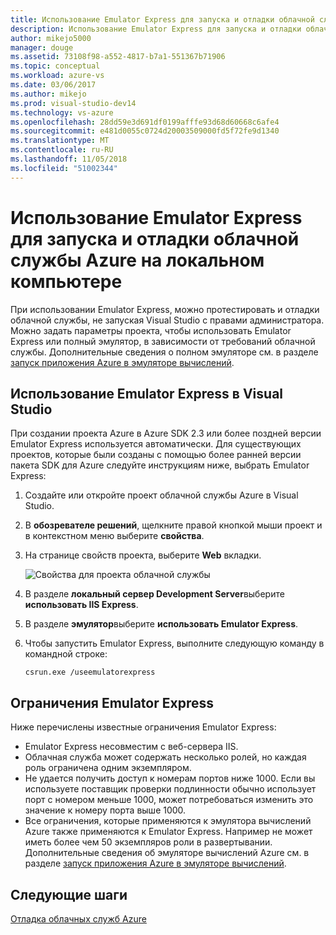 ```yaml
---
title: Использование Emulator Express для запуска и отладки облачной службы Azure на локальном компьютере | Документация Майкрософт
description: Использование Emulator Express для запуска и отладки облачной службы на локальном компьютере
author: mikejo5000
manager: douge
ms.assetid: 73108f98-a552-4817-b7a1-551367b71906
ms.topic: conceptual
ms.workload: azure-vs
ms.date: 03/06/2017
ms.author: mikejo
ms.prod: visual-studio-dev14
ms.technology: vs-azure
ms.openlocfilehash: 28dd59e3d691df0199afffe93d68d60668c6afe4
ms.sourcegitcommit: e481d0055c0724d20003509000fd5f72fe9d1340
ms.translationtype: MT
ms.contentlocale: ru-RU
ms.lasthandoff: 11/05/2018
ms.locfileid: "51002344"
---
```

# <a name="using-emulator-express-to-run-and-debug-an-azure-cloud-service-on-a-local-machine"></a>Использование Emulator Express для запуска и отладки облачной службы Azure на локальном компьютере
При использовании Emulator Express, можно протестировать и отладки облачной службы, не запуская Visual Studio с правами администратора. Можно задать параметры проекта, чтобы использовать Emulator Express или полный эмулятор, в зависимости от требований облачной службы. Дополнительные сведения о полном эмуляторе см. в разделе [запуск приложения Azure в эмуляторе вычислений](/azure/storage/common/storage-use-emulator).

## <a name="using-emulator-express-in-visual-studio"></a>Использование Emulator Express в Visual Studio
При создании проекта Azure в Azure SDK 2.3 или более поздней версии Emulator Express используется автоматически. Для существующих проектов, которые были созданы с помощью более ранней версии пакета SDK для Azure следуйте инструкциям ниже, выбрать Emulator Express:

1. Создайте или откройте проект облачной службы Azure в Visual Studio.

1. В **обозревателе решений**, щелкните правой кнопкой мыши проект и в контекстном меню выберите **свойства**.

1. На странице свойств проекта, выберите **Web** вкладки.

    ![Свойства для проекта облачной службы](./media/vs-azure-tools-emulator-express-debug-run/web-properties.png)

1. В разделе **локальный сервер Development Server**выберите **использовать IIS Express**.

1. В разделе **эмулятор**выберите **использовать Emulator Express**.
   
1. Чтобы запустить Emulator Express, выполните следующую команду в командной строке: 

    ```
    csrun.exe /useemulatorexpress
    ```

## <a name="emulator-express-limitations"></a>Ограничения Emulator Express
Ниже перечислены известные ограничения Emulator Express: 

- Emulator Express несовместим с веб-сервера IIS.
- Облачная служба может содержать несколько ролей, но каждая роль ограничена одним экземпляром.
- Не удается получить доступ к номерам портов ниже 1000. Если вы используете поставщик проверки подлинности обычно использует порт с номером меньше 1000, может потребоваться изменить это значение к номеру порта выше 1000.
- Все ограничения, которые применяются к эмулятора вычислений Azure также применяются к Emulator Express. Например не может иметь более чем 50 экземпляров роли в развертывании. Дополнительные сведения об эмуляторе вычислений Azure см. в разделе [запуск приложения Azure в эмуляторе вычислений](http://go.microsoft.com/fwlink/p/?LinkId=623050).

## <a name="next-steps"></a>Следующие шаги
[Отладка облачных служб Azure](https://msdn.microsoft.com/library/azure/ee405479.aspx)
